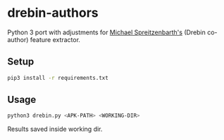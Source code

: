# drebin-authors

Python 3 port with adjustments for [Michael Spreitzenbarth's](https://www.dropbox.com/scl/fi/glssfbxh1pfotqrvnooxh/feature-extractor.tar.gz?e=5&file_subpath=%2Ffeature-extractor&rlkey=gx9v48scttwgm72eloloil08e) (Drebin co-author) feature extractor.

## Setup
```bash
pip3 install -r requirements.txt
```

## Usage
```bash
python3 drebin.py <APK-PATH> <WORKING-DIR>
```
Results saved inside working dir.
